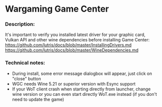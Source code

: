 # Wargaming Game Center

### Description:
It's important to verify you installed latest driver for your graphic card, Vulkan API and other wine dependencies before installing Game Center: 
https://github.com/lutris/docs/blob/master/InstallingDrivers.md
https://github.com/lutris/docs/blob/master/WineDependencies.md


### Technical notes:
- During install, some error message dialogbox will appear, just click on "close" button
- WGC needs Wine 5.21 or superior version with Esync support
- If your WoT client crash when starting directly from launcher, change wine version or you can even start directly WoT.exe instead (if you don't need to update the game)
